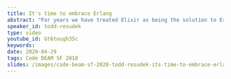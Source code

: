 ```yaml
---
title: It's time to embrace Erlang
abstract: "For years we have treated Elixir as being the solution to Erlang syntax. It's time we embrace our BEAM roots and learn what we've been missing."
speaker_id: todd-resudek
type: video
youtube_id: Gt6tough35c
keywords: 
date: 2020-04-29
tags: Code BEAM SF 2018
slides: /images/code-beam-sf-2020-todd-resudek-its-time-to-embrace-erlang.pdf
---
```


